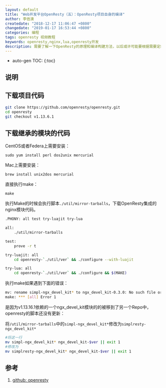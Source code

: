 ```yaml
---
layout: default
title: "Web开发平台OpenResty（五）：OpenResty项目自身的编译"
author: 李佶澳
createdate: "2018-12-17 11:06:47 +0800"
changedate: "2019-01-17 16:53:44 +0800"
categories: 编程
tags: openresty 视频教程
keywords: openresty,nginx,lua,openresty开发
description: 需要了解一下OpenResty的原理和编译构建方法，以后或许可能要根据需要定制OpenResty
---
```


* auto-gen TOC:
{:toc}

## 说明

## 下载项目代码

```bash
git clone https://github.com/openresty/openresty.git
cd openresty
git checkout v1.13.6.1
```

## 下载继承的模块的代码

CentOS或者Federa上需要安装：

	sudo yum install perl dos2unix mercurial

Mac上需要安装：

	brew install unix2dos mercurial


直接执行make：

	make

执行Make的时候会执行脚本`./util/mirror-tarballs`，下载OpenResty集成的nginx模块代码。

```bash
.PHONY: all test try-luajit try-lua

all:
	./util/mirror-tarballs

test:
	prove -r t

try-luajit: all
	cd openresty-`./util/ver` && ./configure --with-luajit

try-lua: all
	cd openresty-`./util/ver` && ./configure && $(MAKE)
```

执行make如果遇到下面的错误：

```bash
mv: rename simpl-ngx_devel_kit* to ngx_devel_kit-0.3.0: No such file or directory
make: *** [all] Error 1
```

是因为v1.13.16.1依赖的一个ngx_devel_kit模块的的被移到了另一个Repo中，openresty的脚本还没有更新：

将`/util/mirror-tarballs`中的`simpl-ngx_devel_kit*`修改为`simplresty-ngx_devel_kit*`

```bash
#将这一行
mv simpl-ngx_devel_kit* ngx_devel_kit-$ver || exit 1   
#修改为
mv simplresty-ngx_devel_kit* ngx_devel_kit-$ver || exit 1
```

## 参考

1. [github: openresty][1]

[1]: https://github.com/openresty/openresty "github: openresty"
